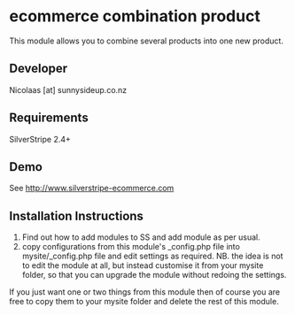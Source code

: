 
ecommerce combination product
================================================================================

This module allows you to combine several products
into one new product.

Developer
-----------------------------------------------
Nicolaas [at] sunnysideup.co.nz

Requirements
-----------------------------------------------
SilverStripe 2.4+


Demo
-----------------------------------------------
See http://www.silverstripe-ecommerce.com

Installation Instructions
-----------------------------------------------
1. Find out how to add modules to SS and add module as per usual.
2. copy configurations from this module's _config.php file
into mysite/_config.php file and edit settings as required.
NB. the idea is not to edit the module at all, but instead customise
it from your mysite folder, so that you can upgrade the module without redoing the settings.

If you just want one or two things from this module
then of course you are free to copy them to your
mysite folder and delete the rest of this module.

